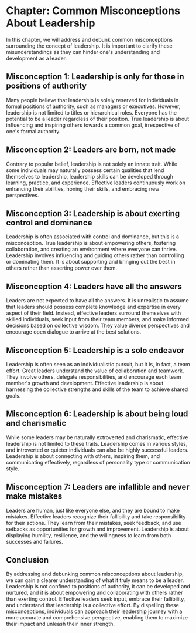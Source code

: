 Chapter: Common Misconceptions About Leadership
===============================================

In this chapter, we will address and debunk common misconceptions surrounding the concept of leadership. It is important to clarify these misunderstandings as they can hinder one's understanding and development as a leader.

**Misconception 1: Leadership is only for those in positions of authority**
---------------------------------------------------------------------------

Many people believe that leadership is solely reserved for individuals in formal positions of authority, such as managers or executives. However, leadership is not limited to titles or hierarchical roles. Everyone has the potential to be a leader regardless of their position. True leadership is about influencing and inspiring others towards a common goal, irrespective of one's formal authority.

**Misconception 2: Leaders are born, not made**
-----------------------------------------------

Contrary to popular belief, leadership is not solely an innate trait. While some individuals may naturally possess certain qualities that lend themselves to leadership, leadership skills can be developed through learning, practice, and experience. Effective leaders continuously work on enhancing their abilities, honing their skills, and embracing new perspectives.

**Misconception 3: Leadership is about exerting control and dominance**
-----------------------------------------------------------------------

Leadership is often associated with control and dominance, but this is a misconception. True leadership is about empowering others, fostering collaboration, and creating an environment where everyone can thrive. Leadership involves influencing and guiding others rather than controlling or dominating them. It is about supporting and bringing out the best in others rather than asserting power over them.

**Misconception 4: Leaders have all the answers**
-------------------------------------------------

Leaders are not expected to have all the answers. It is unrealistic to assume that leaders should possess complete knowledge and expertise in every aspect of their field. Instead, effective leaders surround themselves with skilled individuals, seek input from their team members, and make informed decisions based on collective wisdom. They value diverse perspectives and encourage open dialogue to arrive at the best solutions.

**Misconception 5: Leadership is a solo endeavor**
--------------------------------------------------

Leadership is often seen as an individualistic pursuit, but it is, in fact, a team effort. Great leaders understand the value of collaboration and teamwork. They involve others, delegate responsibilities, and encourage each team member's growth and development. Effective leadership is about harnessing the collective strengths and skills of the team to achieve shared goals.

**Misconception 6: Leadership is about being loud and charismatic**
-------------------------------------------------------------------

While some leaders may be naturally extroverted and charismatic, effective leadership is not limited to these traits. Leadership comes in various styles, and introverted or quieter individuals can also be highly successful leaders. Leadership is about connecting with others, inspiring them, and communicating effectively, regardless of personality type or communication style.

**Misconception 7: Leaders are infallible and never make mistakes**
-------------------------------------------------------------------

Leaders are human, just like everyone else, and they are bound to make mistakes. Effective leaders recognize their fallibility and take responsibility for their actions. They learn from their mistakes, seek feedback, and use setbacks as opportunities for growth and improvement. Leadership is about displaying humility, resilience, and the willingness to learn from both successes and failures.

**Conclusion**
--------------

By addressing and debunking common misconceptions about leadership, we can gain a clearer understanding of what it truly means to be a leader. Leadership is not confined to positions of authority, it can be developed and nurtured, and it is about empowering and collaborating with others rather than exerting control. Effective leaders seek input, embrace their fallibility, and understand that leadership is a collective effort. By dispelling these misconceptions, individuals can approach their leadership journey with a more accurate and comprehensive perspective, enabling them to maximize their impact and unleash their inner strength.
